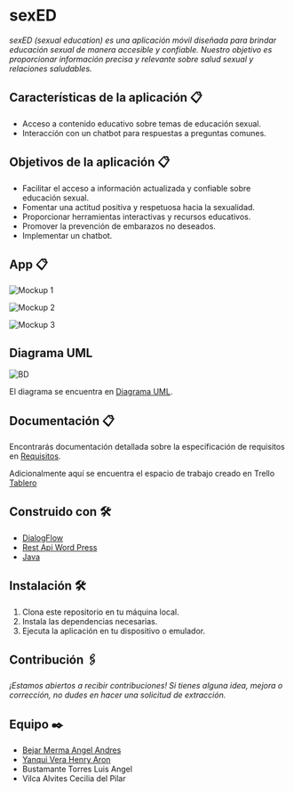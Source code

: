 
# sexED 
_sexED (sexual education) es una aplicación móvil diseñada para brindar educación sexual de manera accesible y confiable. Nuestro objetivo es proporcionar información precisa y relevante sobre salud sexual y relaciones saludables._

## Características de la aplicación  📋
* Acceso a contenido educativo sobre temas de educación sexual.
* Interacción con un chatbot para respuestas a preguntas comunes.

## Objetivos de la aplicación  📋
* Facilitar el acceso a información actualizada y confiable sobre educación sexual.
* Fomentar una actitud positiva y respetuosa hacia la sexualidad.
* Proporcionar herramientas interactivas y recursos educativos.
* Promover la prevención de embarazos no deseados.
* Implementar un chatbot.

## App  📋

![Mockup 1](img/inicio.jpeg)

![Mockup 2](img/informacion.jpeg)

![Mockup 3](img/chatbot.png)

## Diagrama UML
![BD](img/BD.png)

El diagrama se encuentra en [Diagrama UML](https://lucid.app/lucidchart/569169ad-7b3c-4d8d-8b99-35b9f098086a/edit?viewport_loc=-882%2C-1071%2C2560%2C1216%2C0_0&invitationId=inv_1e306450-4c15-499c-98d7-090fdc287abb).

## Documentación 📋

Encontrarás documentación detallada sobre la especificación de requisitos en [Requisitos](docs/is3_doc_req.pdf).

Adicionalmente aquí se encuentra el espacio de trabajo creado en Trello [Tablero](https://trello.com/b/EqBpKCVb/educaci%C3%B2n-sexual)

## Construido con 🛠️
* [DialogFlow](https://cloud.google.com/)
* [Rest Api Word Press](https://wordpress.com)
* [Java](https://www.java.com/)

## Instalación 🛠️

1. Clona este repositorio en tu máquina local.
2. Instala las dependencias necesarias.
3. Ejecuta la aplicación en tu dispositivo o emulador.

## Contribución 🖇️

_¡Estamos abiertos a recibir contribuciones! Si tienes alguna idea, mejora o corrección, no dudes en hacer una solicitud de extracción._

## Equipo ✒️
- [Bejar Merma Angel Andres](https://github.com/ubuangel)
- [Yanqui Vera Henry Aron](https://github.com/hyanquiv)
- Bustamante Torres Luis Angel
- Vilca Alvites Cecilia del Pilar

